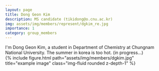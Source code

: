 ```yaml
---
layout: page
title: Dong Geon Kim
description: MS candidate (tikidong@o.cnu.ac.kr)
img: assets/img/members/represent/dgkim_re.jpg
importance: 1
category: group_members
---
```



<div class="row">
    <div class="col-sm mt-3 mt-md-0">
    I'm Dong Geon Kim, a student in Department of Chemistry at Chungnam National University.  
    The summer in korea is too hot. (in progress...)
    </div>
    <div class="col-sm mt-3 mt-md-0">
        {% include figure.html path="assets/img/members/dgkim.jpg" title="example image" class="img-fluid rounded z-depth-1" %}
    </div>
</div>


